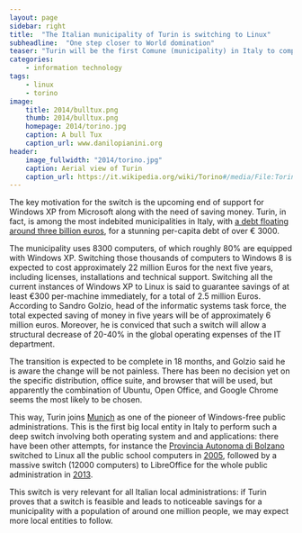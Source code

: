 ```yaml
---
layout: page
sidebar: right
title:  "The Italian municipality of Turin is switching to Linux"
subheadline:  "One step closer to World domination"
teaser: "Turin will be the first Comune (municipality) in Italy to completely dispose Microsoft Windows in favor of GNU/Linux."
categories:
    - information technology
tags:
    - linux
    - torino
image:
    title: 2014/bulltux.png
    thumb: 2014/bulltux.png
    homepage: 2014/torino.jpg
    caption: A bull Tux
    caption_url: www.danilopianini.org
header:
    image_fullwidth: "2014/torino.jpg"
    caption: Aerial view of Turin
    caption_url: https://it.wikipedia.org/wiki/Torino#/media/File:Torino_Center_NASA,_elaboration.jpg
---
```


The key motivation for the switch is the upcoming end of support for Windows XP from Microsoft along with the need of saving money. Turin, in fact, is among the most  indebited municipalities in Italy, with [a debt floating around three billion euros](http://www.ilsole24ore.com/pdf2010/SoleOnLine5/_Oggetti_Correlati/Documenti/Notizie/2011/11/DebitoComuni.pdf?uuid=9c39af42), for a stunning per-capita debt of over € 3000.

The municipality uses 8300 computers, of which roughly 80% are equipped with Windows XP. Switching those thousands of computers to Windows 8 is expected to cost approximately 22 million Euros for the next five years, including licenses, installations and technical support. Switching all the current instances of Windows XP to Linux is said to guarantee savings of at least €300 per-machine immediately, for a total of 2.5 million Euros.  According to Sandro Golzio, head of the informatic systems task force, the total expected saving of money in five years will be of approximately 6 million euros. Moreover, he is conviced that such a switch will allow a structural decrease of 20-40% in the global operating expenses of the IT department.

The transition is expected to be complete in 18 months, and Golzio said he is aware the change will be not painless. There has been no decision yet on the specific distribution, office suite, and browser that will be used, but apparently the combination of Ubuntu, Open Office, and Google Chrome seems the most likely to be chosen.

This way, Turin joins [Munich](http://www.techrepublic.com/article/how-munich-rejected-steve-ballmer-and-kicked-microsoft-out-of-the-city/) as one of the pioneer of Windows-free public administrations. This is the first big local entity in Italy to perform such a deep switch involving both operating system and and applications: there have been other attempts, for instance the [Provincia Autonoma di Bolzano](http://en.wikipedia.org/wiki/South_Tyrol) switched to Linux all the public school computers in [2005](http://punto-informatico.it/1300856/PI/News/bolzano-open-source-irrompe-scuola.aspx), followed by a massive switch (12000 computers) to LibreOffice for the whole public administration in [2013](http://www.lffl.org/2013/06/bolzano-annuncia-il-passaggio.html).

This switch is very relevant for all Italian local administrations: if Turin proves that a switch is feasible and leads to noticeable savings for a municipality with a population of around one million people, we may expect more local entities to follow.
